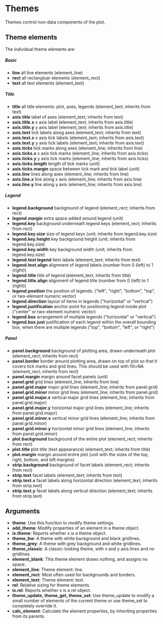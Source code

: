 Themes
=======================
Themes control non-data components of the plot.

Theme elements
------------------------------
The individual theme elements are:

##### Basic
* **line**	all line elements (element_line)
* **rect**	all rectangluar elements (element_rect)
* **text**	all text elements (element_text)

##### Title
* **title**	all title elements: plot, axes, legends (element_text; inherits from text)
* **axis.title** label of axes (element_text; inherits from text)
* **axis.title.x**	x axis label (element_text; inherits from axis.title)
* **axis.title.y**	y axis label (element_text; inherits from axis.title)
* **axis.text**	tick labels along axes (element_text; inherits from text)
* **axis.text.x**	x axis tick labels (element_text; inherits from axis.text)
* **axis.text.y**	y axis tick labels (element_text; inherits from axis.text)
* **axis.ticks**	tick marks along axes (element_line; inherits from line)
* **axis.ticks.x**	x axis tick marks (element_line; inherits from axis.ticks)
* **axis.ticks.y**	y axis tick marks (element_line; inherits from axis.ticks)
* **axis.ticks.length**	length of tick marks (unit)
* **axis.ticks.margin**	space between tick mark and tick label (unit)
* **axis.line**	lines along axes (element_line; inherits from line)
* **axis.line.x**	line along x axis (element_line; inherits from axis.line)
* **axis.line.y**	line along y axis (element_line; inherits from axis.line)

##### Legend
* **legend.background** background of legend (element_rect; inherits from rect)
* **legend.margin**	extra space added around legend (unit)
* **legend.key**	background underneath legend keys (element_rect; inherits from rect)
* **legend.key.size**	size of legend keys (unit; inherits from legend.key.size)
* **legend.key.height**	key background height (unit; inherits from legend.key.size)
* **legend.key.width**	key background width (unit; inherits from legend.key.size)
* **legend.text	legend** item labels (element_text; inherits from text)
* **legend.text.align**	alignment of legend labels (number from 0 (left) to 1 (right))
* **legend.title**	title of legend (element_text; inherits from title)
* **legend.title.align**	alignment of legend title (number from 0 (left) to 1 (right))
* **legend.position**	the position of legends. ("left", "right", "bottom", "top", or two-element numeric vector)
* **legend.direction**	layout of items in legends ("horizontal" or "vertical")
* **legend.justification**	anchor point for positioning legend inside plot ("center" or two-element numeric vector)
* **legend.box**	arrangement of multiple legends ("horizontal" or "vertical")
* **legend.box.just**	justification of each legend within the overall bounding box, when there are multiple legends ("top", "bottom", "left", or "right")

##### Panel
* **panel.background** background of plotting area, drawn underneath plot (element_rect; inherits from rect)
* **panel.border**	border around plotting area, drawn on top of plot so that it covers tick marks and grid lines. This should be used with fill=NA (element_rect; inherits from rect)
* **panel.margin**	margin around facet panels (unit)
* **panel.grid**	grid lines (element_line; inherits from line)
* **panel.grid.major**	major grid lines (element_line; inherits from panel.grid)
* **panel.grid.minor**	minor grid lines (element_line; inherits from panel.grid)
* **panel.grid.major.x**	vertical major grid lines (element_line; inherits from panel.grid.major)
* **panel.grid.major.y**	horizontal major grid lines (element_line; inherits from panel.grid.major)
* **panel.grid.minor.x**	vertical minor grid lines (element_line; inherits from panel.grid.minor)
* **panel.grid.minor.y**	horizontal minor grid lines (element_line; inherits from panel.grid.minor)
* **plot.background** background of the entire plot (element_rect; inherits from rect)
* **plot.title**	plot title (text appearance) (element_text; inherits from title)
* **plot.margin**	margin around entire plot (unit with the sizes of the top, right, bottom, and left margins)
* **strip.background** background of facet labels (element_rect; inherits from rect)
* **strip.text**	facet labels (element_text; inherits from text)
* **strip.text.x**	facet labels along horizontal direction (element_text; inherits from strip.text)
* **strip.text.y**	facet labels along vertical direction (element_text; inherits from strip.text)


Arguments
-----------------
* **theme**: Use this function to modify theme settings.
* **add_theme**: Modify properties of an element in a theme object.
* **is.theme**: Reports whether x is a theme object.
* **theme_bw**: A theme with white background and black gridlines.
* **theme_grey**: A theme with grey background and white gridlines.
* **theme_classic**: A classic-looking theme, with x and y axis lines and no gridlines.
* **element_blank**: This theme element draws nothing, and assigns no space.
* **element_line**: Theme element: line.
* **element_rect**: Most often used for backgrounds and borders.
* **element_text**: Theme element: text.
* **rel**: Relative sizing for theme elements.
* **is.rel**: Reports whether x is a rel object.
* **theme_update, theme_get, theme_set**: Use theme_update to modify a small number of elements of the current theme or use theme_set to completely override it.
* **calc_element**: Calculate the element properties, by inheriting properties from its parents.
